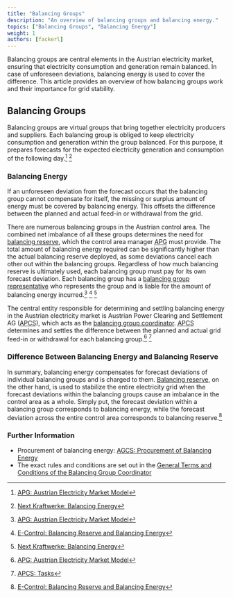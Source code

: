 ```yaml
---
title: "Balancing Groups"
description: "An overview of balancing groups and balancing energy."
topics: ["Balancing Groups", "Balancing Energy"]
weight: 1
authors: [fackerl]
---
```


Balancing groups are central elements in the Austrian electricity market, ensuring that electricity consumption and generation remain balanced. In case of unforeseen deviations, balancing energy is used to cover the difference. This article provides an overview of how balancing groups work and their importance for grid stability.

<!-- more -->

## Balancing Groups

Balancing groups are virtual groups that bring together electricity producers and suppliers. Each balancing group is obliged to keep electricity consumption and generation within the group balanced. For this purpose, it prepares forecasts for the expected electricity generation and consumption of the following day.[^1] [^3]

### Balancing Energy

If an unforeseen deviation from the forecast occurs that the balancing group cannot compensate for itself, the missing or surplus amount of energy must be covered by balancing energy. This offsets the difference between the planned and actual feed-in or withdrawal from the grid.

There are numerous balancing groups in the Austrian control area. The combined net imbalance of all these groups determines the need for [balancing reserve](/wissen/regelreserve/), which the control area manager <abbr title="Austrian Power Grid">APG</abbr> must provide. The total amount of balancing energy required can be significantly higher than the actual balancing reserve deployed, as some deviations cancel each other out within the balancing groups. Regardless of how much balancing reserve is ultimately used, each balancing group must pay for its own forecast deviation. Each balancing group has a [balancing group representative](/wissen/akteure/) who represents the group and is liable for the amount of balancing energy incurred.[^1] [^2] [^3]

The central entity responsible for determining and settling balancing energy in the Austrian electricity market is Austrian Power Clearing and Settlement AG (<abbr title="Austrian Power Clearing and Settlement">APCS</abbr>), which acts as the [balancing group coordinator](/wissen/akteure/). <abbr title="Austrian Power Clearing and Settlement">APCS</abbr> determines and settles the difference between the planned and actual grid feed-in or withdrawal for each balancing group.[^1] [^4]

### Difference Between Balancing Energy and Balancing Reserve

In summary, balancing energy compensates for forecast deviations of individual balancing groups and is charged to them. [Balancing reserve](/wissen/regelreserve/), on the other hand, is used to stabilize the entire electricity grid when the forecast deviations within the balancing groups cause an imbalance in the control area as a whole. Simply put, the forecast deviation within a balancing group corresponds to balancing energy, while the forecast deviation across the entire control area corresponds to balancing reserve.[^2]

### Further Information

- Procurement of balancing energy: [AGCS: Procurement of Balancing Energy](https://www.agcs.at/de/ausgleichsenergie)
- The exact rules and conditions are set out in the [General Terms and Conditions of the Balancing Group Coordinator](https://www.apcs.at/de/regelwerk/marktregeln/aktuelle_version)

<!-- Link to overview of existing balancing groups would be nice -->

[^1]: [APG: Austrian Electricity Market Model](https://markt.apg.at/strommarkt/oesterreichisches-strommarktmodell/)
[^2]: [E-Control: Balancing Reserve and Balancing Energy](https://www.e-control.at/marktteilnehmer/strom/strommarkt/regelreserve-und-ausgleichsenergie)
[^3]: [Next Kraftwerke: Balancing Energy](https://www.next-kraftwerke.at/wissen/ausgleichsenergie)
[^4]: [APCS: Tasks](https://www.apcs.at/de/aufgaben)
